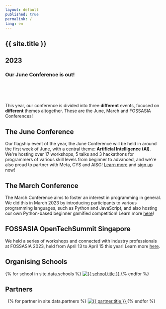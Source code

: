 ```yaml
---
layout: default
published: true
permalink: /
lang: en
---
```


<section class="jumbo">
    <div class="main-div">
        <h1>{{ site.title }}</h1>
        <h1><span class="huge">2023</span></h1>
        <!-- <h4>Thursday 2 June - Saturday 4 June</h4> -->
        <!-- <h4>NUS School of Computing / Online</h4> -->
	    <!-- <h4><a class="btn" href="{{ site.baseurl }}/events/june-conference/">Find Out More!</a></h4> -->
	    <h3>Our June Conference is out!</h3>
    </div>
</section>
<br><br><br>


This year, our conference is divided into three **different** events, focused on **different** themes altogether. These are the June, March and FOSSASIA Conferences!

## The June Conference
Our flagship event of the year, the June Conference will be held in around the first week of June, with a central theme: **Artificial Intelligence (AI)**. We're hosting over 17 workshops, 5 talks and 3 hackathons for programmers of various skill levels from beginner to advanced, and we're also proud to partner with Meta, CYS and AISG! <a href="{{ site.baseurl }}/events/june-conference">Learn more</a> and <a href="https://go.buildingblocs.sg/june">sign up</a> now!

## The March Conference
The March Conference aims to foster an interest in programming in general. We did this in March 2023 by introducing participants to various programming languages, such as Python and JavaScript, and also hosting our own Python-based beginner gamified competition! Learn more <a href="{{ site.baseurl }}/events/march-conference">here</a>!

## FOSSASIA OpenTechSummit Singapore
We held a series of workshops and connected with industry professionals at FOSSASIA 2023, held from April 13 to April 15 this year! Learn more <a href="{{ site.baseurl }}/events/fossasia">here</a>. 


## Organising Schools

<section class="organisers">
    {% for school in site.data.schools %}
    <a href="{{ school.url }}">
        <img src="{{ site.baseurl }}/assets/img/{{ school.img }}" title="{{ school.title }}" />
    </a>
    {% endfor %}
</section>

## Partners

<section class="organisers">
    {% for partner in site.data.partners %}
    <a href="{{ partner.url }}">
        <img src="{{ site.baseurl }}/assets/img/{{ partner.img }}" title="{{ partner.title }}" />
    </a>
    {% endfor %}
</section>
